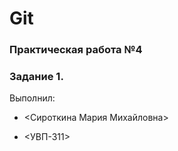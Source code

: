 # Git

### Практическая работа №4

### Задание 1.



Выполнил:

* <Сироткина Мария Михайловна>

* <УВП-311>
